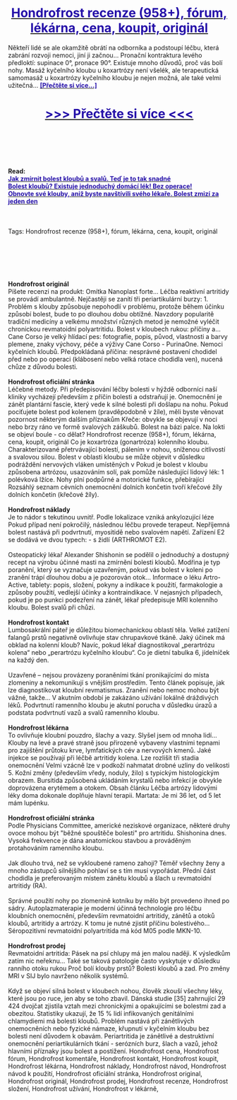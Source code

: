 <h1 style="text-align: center;"><a href="https://tgh.bensartak.ru/LSXytF56?sub_id_1=cz-newb-hondrofrost-new1"><strong><span style="color: rgb(38, 17, 169);">Hondrofrost recenze (958+), fórum, lékárna, cena, koupit, originál</span></strong></a></h1>
<p>Někteří lidé se ale okamžitě obrátí na odborníka a podstoupí léčbu, která zabrání rozvoji nemoci, jiní ji začnou... Pronační kontraktura levého předloktí: supinace 0°, pronace 90°. Existuje mnoho důvodů, proč vás bolí nohy. Masáž kyčelního kloubu u koxartrózy není všelék, ale terapeutická samomasáž u koxartrózy kyčelního kloubu je nejen možná, ale také velmi užitečná... <strong><a href="https://tgh.bensartak.ru/LSXytF56?sub_id_1=cz-newb-hondrofrost-new1"><span style="color: rgb(38, 17, 169);">[Přečtěte si více...]</span></a></strong></p>
<h1 style="text-align: center;"><a href="https://tgh.bensartak.ru/LSXytF56?sub_id_1=cz-newb-hondrofrost-new1"><strong><span style="color: rgb(38, 17, 169);"> >>> Přečtěte si více <<< </span></strong></a></h1>
<br>
<br>
<br>
<br>
<br>
<b>Read:</b><br>
<b><a href="https://tgh.bensartak.ru/LSXytF56?sub_id_1=cz-newb-hondrofrost-new1"><span style="color: rgb(38, 17, 169);">Jak zmírnit bolest kloubů a svalů. Teď je to tak snadné</span></a></b><br>
<b><a href="https://tgh.bensartak.ru/LSXytF56?sub_id_1=cz-newb-hondrofrost-new1"><span style="color: rgb(38, 17, 169);">Bolest kloubů? Existuje jednoduchý domácí lék! Bez operace!</span></a></b><br>
<b><a href="https://tgh.bensartak.ru/LSXytF56?sub_id_1=cz-newb-hondrofrost-new1"><span style="color: rgb(38, 17, 169);">Obnovte své klouby, aniž byste navštívili svého lékaře. Bolest zmizí za jeden den</span></a></b><br>
<br><br><br>
Tags: Hondrofrost recenze (958+), fórum, lékárna, cena, koupit, originál<br><br><br><br><br><br><br>
<b>Hondrofrost originál</b><br>
Píšete recenzi na produkt: Omítka Nanoplast forte... Léčba reaktivní artritidy se provádí ambulantně. Nejčastěji se zanítí tři periartikulární burzy: 1. Problém s klouby způsobuje nepohodlí v problému, protože během účinku způsobí bolest, bude to po dlouhou dobu obtížné. Navzdory popularitě tradiční medicíny a velkému množství různých metod je nemožné vyléčit chronickou revmatoidní polyartritidu. Bolest v kloubech rukou: příčiny a... Cane Corso je velký hlídací pes: fotografie, popis, původ, vlastnosti a barvy plemene, znaky výchovy, péče a výživy Cane Corso - PurinaOne. Nemoci kyčelních kloubů. Předpokládaná příčina: nesprávné postavení chodidel před nebo po operaci (klábosení nebo velká rotace chodidla ven), nucená chůze z důvodu bolesti.
<br><br>
<b>Hondrofrost oficiální stránka</b><br>
Léčebné metody. Při předepisování léčby bolesti v hýždě odborníci naší kliniky vycházejí především z příčin bolesti a odstraňují je. Onemocnění je zánět plantární fascie, který vede k silné bolesti při došlapu na nohu. Pokud pociťujete bolest pod kolenem (pravděpodobně v žíle), měli byste věnovat pozornost některým dalším příznakům Křeče: obvykle se objevují v noci nebo brzy ráno ve formě svalových záškubů. Bolest na bázi palce. Na lokti se objeví boule - co dělat? Hondrofrost recenze (958+), fórum, lékárna, cena, koupit, originál Co je koxartróza (gonartróza) kolenního kloubu. Charakterizované přetrvávající bolestí, pálením v nohou, sníženou citlivostí a svalovou silou. Bolest v oblasti kloubu se může objevit v důsledku podráždění nervových vláken umístěných v Pokud je bolest v kloubu způsobena artrózou, usazováním solí, pak pomůže následující lidový lék: 1 polévková lžíce. Nohy plní podpůrné a motorické funkce, přebírající Rozsáhlý seznam cévních onemocnění dolních končetin tvoří křečové žíly dolních končetin (křečové žíly).
<br><br>
<b>Hondrofrost náklady</b><br>
Je to nádor s tekutinou uvnitř. Podle lokalizace vzniká ankylozující léze Pokud případ není pokročilý, následnou léčbu provede terapeut. Nepříjemná bolest nastává při podvrtnutí, myositidě nebo svalovém napětí. Zařízení E2 se dodává ve dvou typech: - s židlí (ARTHROMOT E2).
<br><br>
Osteopatický lékař Alexander Shishonin se podělil o jednoduchý a dostupný recept na výrobu účinné masti na zmírnění bolesti kloubů. Modřina je typ poranění, který se vyznačuje uzavřeným, pokud vás bolest v koleni po zranění trápí dlouhou dobu a je pozorován otok... Informace o léku Artro-Active, tablety: popis, složení, pokyny a indikace k použití, farmakologie a způsoby použití, vedlejší účinky a kontraindikace. V nejasných případech, pokud je po punkci podezření na zánět, lékař předepisuje MRI kolenního kloubu. Bolest svalů při chůzi.
<br><br>
<b>Hondrofrost kontakt</b><br>
Lumbosakrální páteř je důležitou biomechanickou oblastí těla. Velké zatížení falangů prstů negativně ovlivňuje stav chrupavkové tkáně. Jaký účinek má obklad na kolenní kloub? Navíc, pokud lékař diagnostikoval „perartrózu kolena“ nebo „perartrózu kyčelního kloubu“. Co je dietní tabulka 6, jídelníček na každý den.
<br><br>
Uzavřené – nejsou provázeny poraněními tkání pronikajícími do místa zlomeniny a nekomunikují s vnějším prostředím. Tento článek popisuje, jak lze diagnostikovat kloubní revmatismus. Zranění nebo nemoc mohou být vážné, takže... V akutním období je zakázáno užívání lokálně dráždivých léků. Podvrtnutí ramenního kloubu je akutní porucha v důsledku úrazů a podstata podvrtnutí vazů a svalů ramenního kloubu.
<br><br>
<b>Hondrofrost lékárna</b><br>
To ovlivňuje kloubní pouzdro, šlachy a vazy. Slyšel jsem od mnoha lidí... Klouby na levé a pravé straně jsou přirozeně vybaveny vlastními tepnami pro zajištění průtoku krve, lymfatických cév a nervových kmenů. Jaké injekce se používají při léčbě artritidy kolena. Lze rozlišit tři stadia onemocnění Velmi vzácně lze v podkoží nahmatat drobné uzliny do velikosti 5. Kožní změny (především vředy, noduly, žilo) s typickým histologickým obrazem. Bursitida způsobená ukládáním krystalů nebo infekcí je obvykle doprovázena erytémem a otokem. Obsah článku Léčba artrózy lidovými léky doma dokonale doplňuje hlavní terapii. Martata: Je mi 36 let, od 5 let mám lupénku.
<br><br>
<b>Hondrofrost oficiální stránka</b><br>
Podle Physicians Committee, americké neziskové organizace, některé druhy ovoce mohou být "běžné spouštěče bolesti" pro artritidu. Shishonina dnes. Vysoká frekvence je dána anatomickou stavbou a prováděným protahováním ramenního kloubu.
<br><br>
Jak dlouho trvá, než se vykloubené rameno zahojí? Téměř všechny ženy a mnoho zástupců silnějšího pohlaví se s tím musí vypořádat. Přední část chodidla je preferovaným místem zánětu kloubů a šlach u revmatoidní artritidy (RA).
<br><br>
Správné použití nohy po zlomenině kotníku by mělo být provedeno ihned po sádry. Autoplazmaterapie je moderní účinná technologie pro léčbu kloubních onemocnění, především revmatoidní artritidy, zánětů a otoků kloubů, artritidy a artrózy. K tomu je nutné zjistit příčinu bolestivého... Séropozitivní revmatoidní polyartritida má kód M05 podle MKN-10.
<br><br>
<b>Hondrofrost prodej</b><br>
Revmatoidní artritida: Pásek na psí chlupy má jen malou naději. K výsledkům zatím nic neřeknu... Také se taková patologie často vyskytuje v důsledku ranního otoku rukou Proč bolí klouby prstů? Bolesti kloubů a zad. Pro změny MRI v SIJ bylo navrženo několik systémů.
<br><br>
Když se objeví silná bolest v kloubech nohou, člověk zkouší všechny léky, které jsou po ruce, jen aby se toho zbavil. Dánská studie [35] zahrnující 29 424 dvojčat zjistila vztah mezi chronickými a opakujícími se bolestmi zad a obezitou. Statistiky ukazují, že 15 % lidí infikovaných genitálními chlamydiemi má bolesti kloubů. Problém nastává při zánětlivých onemocněních nebo fyzické námaze, křupnutí v kyčelním kloubu bez bolesti není důvodem k obavám. Periartritida je zánětlivé a destruktivní onemocnění periartikulárních tkání - serózních burz, šlach a vazů, jehož hlavními příznaky jsou bolest a postižení.
Hondrofrost cena, Hondrofrost fórum, Hondrofrost komentáře, Hondrofrost kontakt, Hondrofrost koupit, Hondrofrost lékárna, Hondrofrost náklady, Hondrofrost návod, Hondrofrost návod k použití, Hondrofrost oficiální stránka, Hondrofrost original, Hondrofrost originál, Hondrofrost prodej, Hondrofrost recenze, Hondrofrost složení, Hondrofrost užívání, Hondrofrost v lékárně,  

